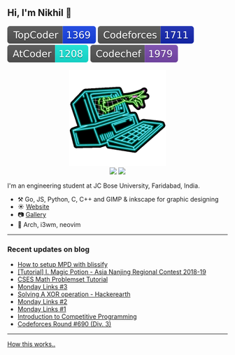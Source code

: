 ## Hi, I'm Nikhil :wave: 
 [![Topcoder](assets/badges/topcoder.svg)](https://topcoder.com/members/nikhil1_raghav) [![Codeforces](assets/badges/codeforces.svg)](https://codeforces.com/profile/nikhil1_raghav) [![Atcoder](assets/badges/atcoder.svg)](https://atcoder.jp/users/nikhil1_raghav) [![Codechef](assets/badges/codechef.svg)](https://codechef.com/users/nikhil1_raghav)
 <p align="center">
 <a href="https://nikhilraghav.codes">
  <img src="assets/giphy.gif", width="auto", height="220" title="Credit to dianapietrzyk for this gif",/> <br>
  </a>
  <img src="https://github-readme-stats.vercel.app/api?username=nikhil1raghav&show_icons=true&hide_border=true&count_private=true&theme=tokyonight&include_all_commits=true", width="400"/>
  <img src="https://github-readme-stats.vercel.app/api/top-langs/?username=nikhil1raghav&layout=compact&theme=tokyonight&hide_border=true", width="325"/> <br>
  </p>

I'm an engineering student at JC Bose University, Faridabad, India.

- :hammer_and_pick: Go, JS, Python, C, C++ and GIMP & inkscape for graphic designing
- :sunny: [Website](https://nikhilraghav.codes)
- :camera: [Gallery](https://gallery.nikhilraghav.codes)
- :seedling: Arch, i3wm, neovim

---

### Recent updates on blog
<!-- blog starts -->
* [How to setup MPD with blissify](https://nikhilraghav.codes/posts/mpd-with-bliss)
* [[Tutorial] I. Magic Potion - Asia Nanjing Regional Contest 2018-19](https://nikhilraghav.codes/posts/magic-potion.md)
* [CSES Math Problemset Tutorial](https://nikhilraghav.codes/posts/cses-math/)
* [Monday Links #3](https://nikhilraghav.codes/posts/links3/)
* [Solving A XOR operation - Hackerearth](https://nikhilraghav.codes/posts/xor-operation/)
* [Monday Links #2](https://nikhilraghav.codes/posts/links2/)
* [Monday Links #1](https://nikhilraghav.codes/posts/links1/)
* [Introduction to Competitive Programming](https://nikhilraghav.codes/posts/cpintro/)
* [Codeforces Round #690 (Div. 3)](https://nikhilraghav.codes/posts/cf1462/)
<!-- blog ends -->
---
[How this works..](https://nikhilraghav.codes/posts/selfupdate/)


